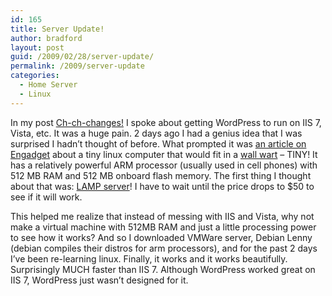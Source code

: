 ```yaml
---
id: 165
title: Server Update!
author: bradford
layout: post
guid: /2009/02/28/server-update/
permalink: /2009/server-update
categories:
  - Home Server
  - Linux
---
```

In my post [Ch-ch-changes!][1] I spoke about getting WordPress to run on IIS 7, Vista, etc. It was a huge pain. 2 days ago I had a genius idea that I was surprised I hadn’t thought of before. What prompted it was <a href="http://www.engadget.com/2009/02/24/marvells-sheevaplug-linux-pc-fits-in-its-power-adapter/" target="_blank">an article on Engadget</a> about a tiny linux computer that would fit in a <a href="http://en.wikipedia.org/wiki/Wall_wart" target="_blank">wall wart</a> – TINY! It has a relatively powerful ARM processor (usually used in cell phones) with 512 MB RAM and 512 MB onboard flash memory. The first thing I thought about that was: <a href="http://en.wikipedia.org/wiki/LAMP_(software_bundle)" target="_blank">LAMP server</a>! I have to wait until the price drops to $50 to see if it will work.

This helped me realize that instead of messing with IIS and Vista, why not make a virtual machine with 512MB RAM and just a little processing power to see how it works? And so I downloaded VMWare server, Debian Lenny (debian compiles their distros for arm processors), and for the past 2 days I’ve been re-learning linux. Finally, it works and it works beautifully. Surprisingly MUCH faster than IIS 7. Although WordPress worked great on IIS 7, WordPress just wasn’t designed for it.

 [1]: /2008/12/24/ch-ch-changes/ "Ch-ch-changes!"